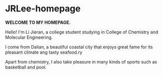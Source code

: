 # JRLee-homepage
**WELCOME TO MY HOMEPAGE.**

Hello! I'm Li Jieran, a college student studying in College of Chemistry and Molecular Engineering.

I come from Dalian, a beautiful coastal city that enjoys great fame for its pleasant climate ang tasty seafood.ry 

Apart from chemistry, I also take pleasure in many kinds of sports such as basketball and pool.
